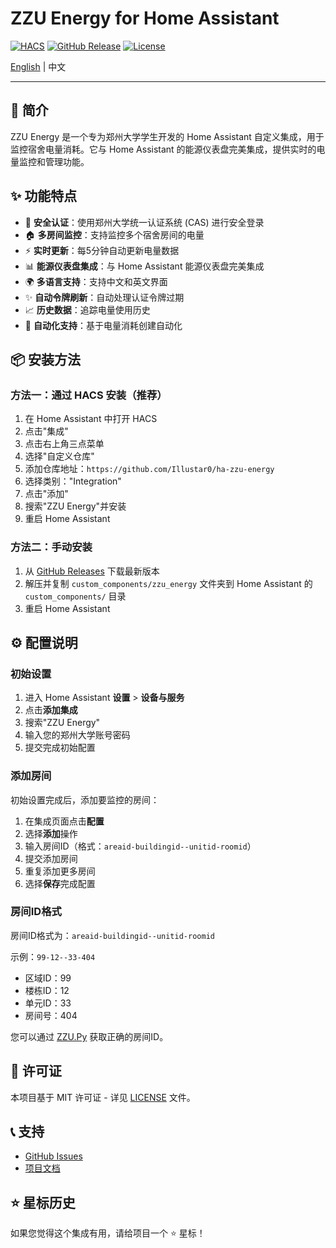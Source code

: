 # ZZU Energy for Home Assistant

[![HACS](https://img.shields.io/badge/HACS-Custom-41BDF5.svg)](https://github.com/hacs/integration)
[![GitHub Release](https://img.shields.io/github/release/Illustar0/ha-zzu-energy.svg)](https://github.com/Illustar0/ha-zzu-energy/releases)
[![License](https://img.shields.io/badge/license-MIT-blue.svg)](LICENSE)

[English](README.md) | 中文

---

## 📝 简介

ZZU Energy 是一个专为郑州大学学生开发的 Home Assistant 自定义集成，用于监控宿舍电量消耗。它与 Home Assistant 的能源仪表盘完美集成，提供实时的电量监控和管理功能。

## ✨ 功能特点

- 🔐 **安全认证**：使用郑州大学统一认证系统 (CAS) 进行安全登录
- 🏠 **多房间监控**：支持监控多个宿舍房间的电量
- ⚡ **实时更新**：每5分钟自动更新电量数据
- 📊 **能源仪表盘集成**：与 Home Assistant 能源仪表盘完美集成
- 🌍 **多语言支持**：支持中文和英文界面
- ✨ **自动令牌刷新**：自动处理认证令牌过期
- 📈 **历史数据**：追踪电量使用历史
- 🔔 **自动化支持**：基于电量消耗创建自动化

## 📦 安装方法

### 方法一：通过 HACS 安装（推荐）

1. 在 Home Assistant 中打开 HACS
2. 点击"集成"
3. 点击右上角三点菜单
4. 选择"自定义仓库"
5. 添加仓库地址：`https://github.com/Illustar0/ha-zzu-energy`
6. 选择类别："Integration"
7. 点击"添加"
8. 搜索"ZZU Energy"并安装
9. 重启 Home Assistant

### 方法二：手动安装

1. 从 [GitHub Releases](https://github.com/Illustar0/ha-zzu-energy/releases) 下载最新版本
2. 解压并复制 `custom_components/zzu_energy` 文件夹到 Home Assistant 的 `custom_components/` 目录
3. 重启 Home Assistant

## ⚙️ 配置说明

### 初始设置

1. 进入 Home Assistant **设置** > **设备与服务**
2. 点击**添加集成**
3. 搜索"ZZU Energy"
4. 输入您的郑州大学账号密码
5. 提交完成初始配置

### 添加房间

初始设置完成后，添加要监控的房间：

1. 在集成页面点击**配置**
2. 选择**添加**操作
3. 输入房间ID（格式：`areaid-buildingid--unitid-roomid`）
4. 提交添加房间
5. 重复添加更多房间
6. 选择**保存**完成配置

### 房间ID格式

房间ID格式为：`areaid-buildingid--unitid-roomid`

示例：`99-12--33-404`
- 区域ID：99
- 楼栋ID：12
- 单元ID：33
- 房间号：404

您可以通过 [ZZU.Py](https://github.com/Illustar0/ZZU.Py) 获取正确的房间ID。

## 📄 许可证

本项目基于 MIT 许可证 - 详见 [LICENSE](LICENSE) 文件。

## 📞 支持

- [GitHub Issues](https://github.com/Illustar0/ha-zzu-energy/issues)
- [项目文档](https://github.com/Illustar0/ha-zzu-energy/wiki)

## ⭐ 星标历史

如果您觉得这个集成有用，请给项目一个 ⭐ 星标！